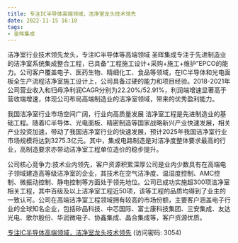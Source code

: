 ```yaml
---
title: 专注IC半导体高端领域，洁净室龙头技术领先
date: 2022-11-15 16:10
tags:
- 圣晖集成
---
```

洁净室行业技术领先龙头，专注IC半导体等高端领域
圣晖集成专注于先进制造业的洁净室系统集成整合工程，已具备“工程施工设计+采购+施工+维护”EPCO的能力。公司客户覆盖电子、医药生物、精细化工、食品等领域，在IC半导体和光电面板全生产流程洁净室施工设计上，公司具备过硬的能力和项目经验。2018-2021年公司营业收入和归母净利润CAGR分别为22.20%/52.91%，利润端增速显著高于营收端增速，体现公司布局高端制造业的洁净室领域，带来的优秀盈利能力。

我国洁净室行业市场空间广阔，行业向高质量发展
洁净室工程是先进制造业的基础工程。随着IC半导体、光电面板、精密制造等国家战略新兴产业快速发展，相关产业投资加速，带动了我国洁净室行业的快速发展，预计2025年我国洁净室行业市场规模将达到3275.3亿元。其中，集成电路制造是对洁净度整体要求最高的行业，高制造要求亦带动洁净室工程单位造价的稳步提升。
<!-- more -->
公司核心竞争力:技术业内领先，客户资源积累深厚公司是业内少数具有在高端电子领域建造高等级洁净室的企业，其技术在空气洁净度、温湿度控制、AMC控制、微振动控制、静电控制等方面处于领先地位。公司已成功实施超300项洁净室相关工程，其中百级及以上洁净室工程近50项，该等工程的品质均得到了业主的一致认可。公司在高端洁净室工程领域拥有较高的市场份额，主要客户涵盖电子行业的全球知名企业，包括矽品科技、中芯国际、富士康科技集团、三安集成、友达光电、歌尔股份、华润微电子、协鑫集成、晶合集成等，客户资源优质。

[专注IC半导体高端领域，洁净室龙头技术领先](https://url12.ctfile.com/f/3948612-723801256-837905?p=3054)
(访问密码: 3054)

